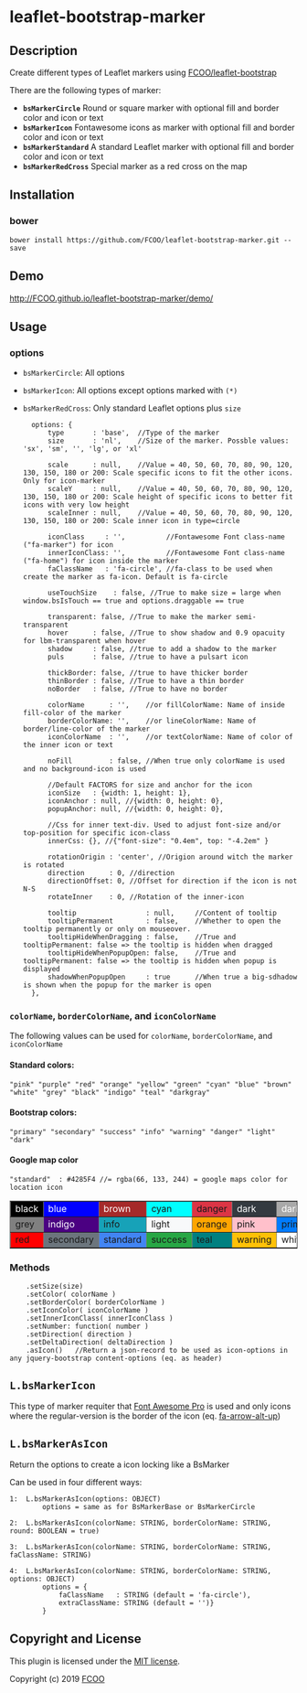 # leaflet-bootstrap-marker
>


## Description
Create different types of Leaflet markers using [FCOO/leaflet-bootstrap](https://github.com/FCOO/leaflet-bootstrap)  

There are the following types of marker:

- **`bsMarkerCircle`** Round or square marker with optional fill and border color and icon or text
- **`bsMarkerIcon`** Fontawesome icons as marker with optional fill and border color and icon or text
- **`bsMarkerStandard`** A standard Leaflet marker with optional fill and border color and icon or text
- **`bsMarkerRedCross`** Special marker as a red cross on the map

## Installation
### bower
`bower install https://github.com/FCOO/leaflet-bootstrap-marker.git --save`

## Demo
http://FCOO.github.io/leaflet-bootstrap-marker/demo/ 

## Usage

### options 
- `bsMarkerCircle`: All options
- `bsMarkerIcon`: All options except options marked with `(*)`
- `bsMarkerRedCross`: Only standard Leaflet options plus `size`

        options: {
            type       : 'base',  //Type of the marker
            size       : 'nl',    //Size of the marker. Possble values: 'sx', 'sm', '', 'lg', or 'xl'

            scale      : null,    //Value = 40, 50, 60, 70, 80, 90, 120, 130, 150, 180 or 200: Scale specific icons to fit the other icons. Only for icon-marker
            scaleY     : null,    //Value = 40, 50, 60, 70, 80, 90, 120, 130, 150, 180 or 200: Scale height of specific icons to better fit icons with very low height
            scaleInner : null,    //Value = 40, 50, 60, 70, 80, 90, 120, 130, 150, 180 or 200: Scale inner icon in type=circle

            iconClass     : '',          //Fontawesome Font class-name ("fa-marker") for icon
            innerIconClass: '',          //Fontawesome Font class-name ("fa-home") for icon inside the marker
            faClassName   : 'fa-circle', //fa-class to be used when create the marker as fa-icon. Default is fa-circle

            useTouchSize    : false, //True to make size = large when window.bsIsTouch == true and options.draggable == true

            transparent: false, //True to make the marker semi-transparent
            hover      : false, //True to show shadow and 0.9 opacuity for lbm-transparent when hover
            shadow     : false, //true to add a shadow to the marker
            puls       : false, //true to have a pulsart icon

            thickBorder: false, //true to have thicker border
            thinBorder : false, //True to have a thin border
            noBorder   : false, //True to have no border

            colorName      : '',    //or fillColorName: Name of inside fill-color of the marker
            borderColorName: '',    //or lineColorName: Name of border/line-color of the marker
            iconColorName  : '',    //or textColorName: Name of color of the inner icon or text

            noFill         : false, //When true only colorName is used and no background-icon is used

            //Default FACTORS for size and anchor for the icon
            iconSize   : {width: 1, height: 1},
            iconAnchor : null, //{width: 0, height: 0},
            popupAnchor: null, //{width: 0, height: 0},

            //Css for inner text-div. Used to adjust font-size and/or top-position for specific icon-class
            innerCss: {}, //{"font-size": "0.4em", top: "-4.2em" }

            rotationOrigin : 'center', //Origion around witch the marker is rotated
            direction      : 0, //direction
            directionOffset: 0, //Offset for direction if the icon is not N-S
            rotateInner    : 0, //Rotation of the inner-icon

            tooltip                 : null,     //Content of tooltip
            tooltipPermanent        : false,    //Whether to open the tooltip permanently or only on mouseover.
            tooltipHideWhenDragging : false,    //True and tooltipPermanent: false => the tooltip is hidden when dragged
            tooltipHideWhenPopupOpen: false,    //True and tooltipPermanent: false => the tooltip is hidden when popup is displayed
            shadowWhenPopupOpen     : true      //When true a big-sdhadow is shown when the popup for the marker is open
        },

### `colorName`, `borderColorName`, and `iconColorName`
The following values can be used for `colorName`, `borderColorName`, and `iconColorName`
#### Standard colors:

    "pink" "purple" "red" "orange" "yellow" "green" "cyan" "blue" "brown" "white" "grey" "black" "indigo" "teal" "darkgray"     

#### Bootstrap colors:

	"primary" "secondary" "success" "info" "warning" "danger" "light" "dark"

#### Google map color

    "standard"  : #4285F4 //= rgba(66, 133, 244) = google maps color for location icon

<table border=1>
<tr>
    <td style="background-color: black; color:white">black</td>
    <td style="background-color: blue; color:white">blue</td>
    <td style="background-color: brown; color:white">brown</td>
    <td style="background-color: cyan">cyan</td>
    <td style="background-color: rgb(220, 53, 69)">danger</td>
    <td style="background-color: rgb(52, 58, 64); color:white">dark</td>
    <td style="background-color: darkgray; color:white">darkgray</td>
    <td style="background-color: green">green</td>
</tr><tr>
    <td style="background-color: grey">grey</td>
    <td style="background-color: indigo; color:white">indigo</td>
    <td style="background-color: rgb(23, 162, 184)">info</td>
    <td style="background-color: rgb(248, 249, 250)">light</td>
    <td style="background-color: orange">orange</td>
    <td style="background-color: pink">pink</td>
    <td style="background-color: rgb(0, 123, 255)">primary</td>
    <td style="background-color: purple; color:white">purple</td>
</tr><tr>
    <td style="background-color: red">red</td>
    <td style="background-color: rgb(108, 117, 125)">secondary</td>
    <td style="background-color: #4285F4">standard</td>
    <td style="background-color: rgb(40, 167, 69)">success</td>
    <td style="background-color: teal">teal</td>
    <td style="background-color: rgb(255, 193, 7)">warning</td>
    <td style="background-color: white">white</td>
    <td style="background-color: yellow">yellow</td>
</tr>
</table>

### Methods

        .setSize(size)
        .setColor( colorName )
        .setBorderColor( borderColorName )
        .setIconColor( iconColorName )
        .setInnerIconClass( innerIconClass )
        .setNumber: function( number )
        .setDirection( direction )
        .setDeltaDirection( deltaDirection )
        .asIcon()   //Return a json-record to be used as icon-options in any jquery-bootstrap content-options (eq. as header)


## `L.bsMarkerIcon`
This type of marker requiter that [Font Awesome Pro](https://fontawesome.com/pro) is used and only icons where the regular-version is the border of the icon (eq. [fa-arrow-alt-up](https://fontawesome.com/icons/arrow-alt-up?style=solid))


## `L.bsMarkerAsIcon`
Return the options to create a icon locking like a BsMarker

Can be used in four different ways:

    1:  L.bsMarkerAsIcon(options: OBJECT)
            options = same as for BsMarkerBase or BsMarkerCircle

    2:  L.bsMarkerAsIcon(colorName: STRING, borderColorName: STRING, round: BOOLEAN = true)

    3:  L.bsMarkerAsIcon(colorName: STRING, borderColorName: STRING, faClassName: STRING)

    4:  L.bsMarkerAsIcon(colorName: STRING, borderColorName: STRING, options: OBJECT)
            options = {
                faClassName   : STRING (default = 'fa-circle'),
                extraClassName: STRING (default = '')}
            }


<!-- 
### options
| Id | Type | Default | Description |
| :--: | :--: | :-----: | --- |
| options1 | boolean | true | If <code>true</code> the ... |
| options2 | string | null | Contain the ... |

 -->


## Copyright and License
This plugin is licensed under the [MIT license](https://github.com/FCOO/leaflet-bootstrap-marker/LICENSE).

Copyright (c) 2019 [FCOO](https://github.com/FCOO)

